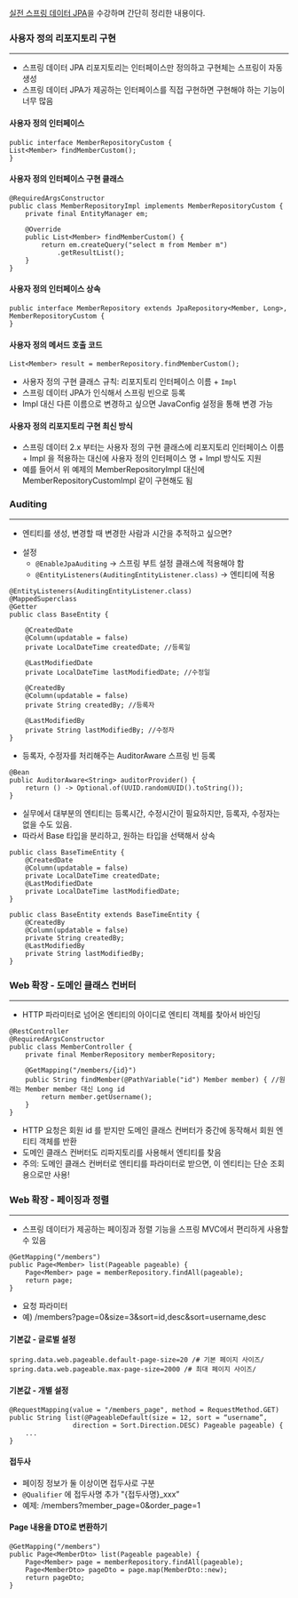 [실전 스프링 데이터 JPA](https://www.inflearn.com/course/%EC%8A%A4%ED%94%84%EB%A7%81-%EB%8D%B0%EC%9D%B4%ED%84%B0-JPA-%EC%8B%A4%EC%A0%84)을 수강하며 간단히 정리한 내용이다.

### 사용자 정의 리포지토리 구현
***
* 스프링 데이터 JPA 리포지토리는 인터페이스만 정의하고 구현체는 스프링이 자동 생성
* 스프링 데이터 JPA가 제공하는 인터페이스를 직접 구현하면 구현해야 하는 기능이 너무 많음

#### 사용자 정의 인터페이스
```
public interface MemberRepositoryCustom {
List<Member> findMemberCustom();
}
```

#### 사용자 정의 인터페이스 구현 클래스
```
@RequiredArgsConstructor
public class MemberRepositoryImpl implements MemberRepositoryCustom {
    private final EntityManager em;
    
    @Override
    public List<Member> findMemberCustom() {
        return em.createQuery("select m from Member m")
            .getResultList();
    }
}
```

#### 사용자 정의 인터페이스 상속
```
public interface MemberRepository extends JpaRepository<Member, Long>, MemberRepositoryCustom {
}
```

#### 사용자 정의 메서드 호출 코드
```
List<Member> result = memberRepository.findMemberCustom();
```
- 사용자 정의 구현 클래스 규칙: 리포지토리 인터페이스 이름 + ```Impl```
- 스프링 데이터 JPA가 인식해서 스프링 빈으로 등록
- Impl 대신 다른 이름으로 변경하고 싶으면 JavaConfig 설정을 통해 변경 가능

#### 사용자 정의 리포지토리 구현 최신 방식
* 스프링 데이터 2.x 부터는 사용자 정의 구현 클래스에 리포지토리 인터페이스 이름 + Impl 을 적용하는 대신에 사용자 정의 인터페이스 명 + Impl 방식도 지원
* 예를 들어서 위 예제의 MemberRepositoryImpl 대신에 MemberRepositoryCustomImpl 같이 구현해도 됨

### Auditing
***
* 엔티티를 생성, 변경할 때 변경한 사람과 시간을 추적하고 싶으면?

- 설정
  * ```@EnableJpaAuditing``` -> 스프링 부트 설정 클래스에 적용해야 함
  * ```@EntityListeners(AuditingEntityListener.class)``` -> 엔티티에 적용
```
@EntityListeners(AuditingEntityListener.class)
@MappedSuperclass
@Getter
public class BaseEntity {

    @CreatedDate
    @Column(updatable = false)
    private LocalDateTime createdDate; //등록일
    
    @LastModifiedDate
    private LocalDateTime lastModifiedDate; //수정일
    
    @CreatedBy
    @Column(updatable = false)
    private String createdBy; //등록자
    
    @LastModifiedBy
    private String lastModifiedBy; //수정자
}
```

- 등록자, 수정자를 처리해주는 AuditorAware 스프링 빈 등록
```
@Bean
public AuditorAware<String> auditorProvider() {
    return () -> Optional.of(UUID.randomUUID().toString());
}
```
- 실무에서 대부분의 엔티티는 등록시간, 수정시간이 필요하지만, 등록자, 수정자는 없을 수도 있음.
- 따라서 Base 타입을 분리하고, 원하는 타입을 선택해서 상속
```
public class BaseTimeEntity {
    @CreatedDate
    @Column(updatable = false)
    private LocalDateTime createdDate;
    @LastModifiedDate
    private LocalDateTime lastModifiedDate;
}

public class BaseEntity extends BaseTimeEntity {
    @CreatedBy
    @Column(updatable = false)
    private String createdBy;
    @LastModifiedBy
    private String lastModifiedBy;
}
```

### Web 확장 - 도메인 클래스 컨버터
***
- HTTP 파라미터로 넘어온 엔티티의 아이디로 엔티티 객체를 찾아서 바인딩
```
@RestController
@RequiredArgsConstructor
public class MemberController {
    private final MemberRepository memberRepository;
    
    @GetMapping("/members/{id}")
    public String findMember(@PathVariable("id") Member member) { //원래는 Member member 대신 Long id
        return member.getUsername();
    }
}
```
- HTTP 요청은 회원 id 를 받지만 도메인 클래스 컨버터가 중간에 동작해서 회원 엔티티 객체를 반환
- 도메인 클래스 컨버터도 리파지토리를 사용해서 엔티티를 찾음
- 주의: 도메인 클래스 컨버터로 엔티티를 파라미터로 받으면, 이 엔티티는 단순 조회용으로만 사용!

### Web 확장 - 페이징과 정렬
***
- 스프링 데이터가 제공하는 페이징과 정렬 기능을 스프링 MVC에서 편리하게 사용할 수 있음
```
@GetMapping("/members")
public Page<Member> list(Pageable pageable) {
    Page<Member> page = memberRepository.findAll(pageable);
    return page;
}
```
- 요청 파라미터
- 예) /members?page=0&size=3&sort=id,desc&sort=username,desc

#### 기본값 - 글로벌 설정
```
spring.data.web.pageable.default-page-size=20 /# 기본 페이지 사이즈/
spring.data.web.pageable.max-page-size=2000 /# 최대 페이지 사이즈/
```

#### 기본값 - 개별 설정
```
@RequestMapping(value = "/members_page", method = RequestMethod.GET)
public String list(@PageableDefault(size = 12, sort = “username”,
                direction = Sort.Direction.DESC) Pageable pageable) {
    ...
}
```

#### 접두사
* 페이징 정보가 둘 이상이면 접두사로 구분
* ```@Qualifier``` 에 접두사명 추가 "{접두사명}_xxx”
* 예제: /members?member_page=0&order_page=1

#### Page 내용을 DTO로 변환하기
```
@GetMapping("/members")
public Page<MemberDto> list(Pageable pageable) {
    Page<Member> page = memberRepository.findAll(pageable);
    Page<MemberDto> pageDto = page.map(MemberDto::new);
    return pageDto;
}
```